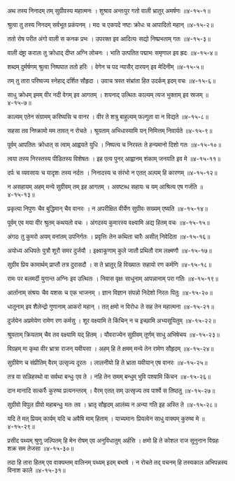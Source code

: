 अथ तस्य निनादम् तम् सुग्रीवस्य महात्मनः ।
शुश्राव अन्तःपुर गतो वाली भ्रातुर् अमर्षणः ॥४-१५-१॥

श्रुत्वा तु तस्य निनदम् सर्वभूत प्रकंपनम् ।
मदः च एकपदे नष्टः क्रोधः च आपादितो महान् ॥४-१५-२॥

ततो रोष परीत अंगो वाली स कनक प्रभः ।
उपरक्त इव आदित्यः सद्यो निष्प्रभताम् गतः ॥४-१५-३॥

वाली दंष्ट्रा करालः तु क्रोधाद् दीप्त अग्नि लोचनः ।
भाति उत्पतित पद्माभः समृणाल इव ह्रदः ॥४-१५-४॥

शब्दम् दुर्मर्षणम् श्रुत्वा निष्पपात ततो हरिः ।
वेगेन च पद न्यासैर् दारयन् इव मेदिनीम् ॥४-१५-५॥

तम् तु तारा परिष्वज्य स्नेहाद् दर्शित सौहृदा ।
उवाच त्रस्त संभ्रांता हित उदर्कम् इदम् वचः ॥४-१५-६॥

साधु क्रोधम् इमम् वीर नदी वेगम् इव आगतम् ।
शयनाद् उत्थितः काल्यम् त्यज भुक्ताम् इव स्रजम् ॥४-१५-७॥

काल्यम् एतेन संग्रामम् करिष्यसि च वानर ।
वीर ते शत्रु बाहुल्यम् फल्गुता वा न विद्यते ॥४-१५-८॥

सहसा तव निष्क्रामो मम तावत् न रोचते ।
श्रूयताम् अभिधास्यामि यन् निमित्तम् निवार्यते ॥४-१५-९॥

पूर्वम् आपतितः क्रोधात् स त्वाम् आह्वयते युधि ।
निष्पत्य च निरस्तः ते हन्यमानो दिशो गतः ॥४-१५-१०॥

त्वया तस्य निरस्तस्य पीडितस्य विशेषतः ।
इह एत्य पुनर् आह्वानम् शंकाम् जनयति इव मे ॥४-१५-११॥

दर्पः च व्यवसायः च यादृशः तस्य नर्दतः ।
निनादस्य च संरंभो न एतत् अल्पम् हि कारणम् ॥४-१५-१२॥

न असहायम् अहम् मन्ये सुग्रीवम् तम् इह आगतम् ।
अवष्टब्ध सहायः च यम् आश्रित्य एष गर्जति ॥४-१५-१३॥

प्रकृत्या निपुणः चैव बुद्धिमान् चैव वानरः ।
न अपरीक्षित वीर्येण सुग्रीवः सख्यम् एष्यति ॥४-१५-१४॥

पूर्वम् एव मया वीर श्रुतम् कथयतो वचः ।
अंगदस्य कुमारस्य वक्ष्यामि अद्य हितम् वचः ॥४-१५-१५॥

अंगदः तु कुमरो अयम् वनांतम् उपनिर्गतः ।
प्रवृत्तिः तेन कथिता चारैः असीत् निवेदिता ॥४-१५-१६॥

अयोध्य अधिपतेः पुत्रौ शूरौ समर दुर्जयौ ।
इक्ष्वाकूणाम् कुले जातौ प्रथितौ राम लक्ष्मणौ ॥४-१५-१७॥

सुग्रीव प्रिय कामार्थम् प्राप्तौ तत्र दुरासदौ ।
स ते भ्रातुर् हि विख्यातः सहायो रण कर्मणि ॥४-१५-१८॥

रामः पर बलमर्दी युगान्त अग्निः इव उत्थितः ।
निवास वृक्षः साधूनाम् आपन्नानाम् परा गतिः ॥४-१५-१९॥

आर्तानाम् संश्रयः चैव यशसः च एक भाजनम् ।
ज्ञान विज्ञान संपन्नो निदेशो निरतः पितुः ॥४-१५-२०॥

धातूनाम् इव शैलेन्द्रो गुणानाम् आकरो महान् ।
तत् क्षमो न विरोधः ते सह तेन महात्मना ॥४-१५-२१॥

दुर्जयेन अप्रमेयेण रामेण रण कर्मसु ।
शूर वक्ष्यामि ते किंचिन् न च इच्छामि अभ्यसूयितुम् ॥४-१५-२२॥

श्रूयताम् क्रियताम् चैव तव वक्ष्यामि यद् हितम् ।
यौवराज्येन सुग्रीवम् तूर्णम् साधु अभिषेचय ॥४-१५-२३॥

विग्रहम् मा कृथा वीर भ्रात्रा राजन् यवीयसा ।
अहम् हि ते क्षमम् मन्ये तेन रामेण सौहृदम् ॥४-१५-२४॥

सुग्रीवेण च संप्रीतिम् वैरम् उत्सृज्य दूरतः ।
लालनीयो हि ते भ्राता यवीयान् एष वानरः ॥४-१५-२५॥

तत्र वा सन्निहस्थो वा सर्वथा बन्धुः एव ते ।
नहि तेन समम् बन्धुम् भुवि पश्यामि किंचन ॥४-१५-२६॥

दान मानादि सत्कर्रैः कुरुष्व प्रत्यनन्तरम् ।
वैरम् एतत् सम् उत्स्रृज्य तव पार्श्वे स तिष्ठतु ॥४-१५-२७॥

सुग्रीवो विपुल ग्रीवो महाबन्धुः मतः तव ।
भ्रातृ सौहृदम् आलंब्य न अन्या गति इह अस्ति ते ॥४-१५-२८॥

यदि ते मत् प्रियम् कार्यम् यदि च अवैषि माम् हिताम् ।
याच्यमानः प्रियत्वेन साधु वाक्यम् कुरुष्व मे ॥४-१५-२९॥

प्रसीद पथ्यम् श्रुणु जल्पितम् हि मेन रोषम् एव अनुविधातुम् अर्हसि ।
क्षमो हि ते कोशल राज सूनुनान विग्रहः शक्र सम तेजसा ॥४-१५-३०॥

तदा हि तारा हितम् एव वाक्यम्तम् वालिनम् पथ्यम् इदम् बभाषे ।
न रोचते तद् वचनम् हि तस्यकाल अभिपन्नस्य विनाश काले ॥४-१५-३१॥

